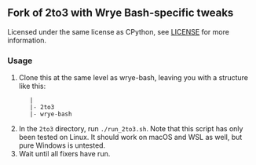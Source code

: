 ## Fork of 2to3 with Wrye Bash-specific tweaks
Licensed under the same license as CPython, see [LICENSE](LICENSE) for more information.

### Usage
1. Clone this at the same level as wrye-bash, leaving you with a structure like this:
    ```
       |
       |- 2to3
       |- wrye-bash
    ```
1. In the `2to3` directory, run `./run_2to3.sh`.
   Note that this script has only been tested on Linux.
   It should work on macOS and WSL as well, but pure Windows is untested.
1. Wait until all fixers have run.
